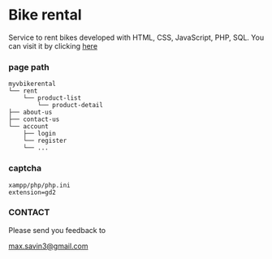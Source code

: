 # Bike rental 

Service to rent bikes developed with HTML, CSS, JavaScript, PHP, SQL.
You can visit it by clicking [here](http://pydega.biz.ht/)

### page path
```
myvbikerental
└── rent
    └── product-list
        └── product-detail
├── about-us
├── contact-us
└── account
    ├── login
    └── register
    └── ...
```

### captcha
```
xampp/php/php.ini
extension=gd2
```


### CONTACT

Please send you feedback to

max.savin3@gmail.com